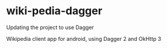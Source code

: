 # wiki-pedia-dagger
Updating the project to use Dagger

 Wikipedia client app for android, using Dagger 2 and OkHttp 3

<p align="center"><img src="screenshots/homepage.png" height="400></p>
